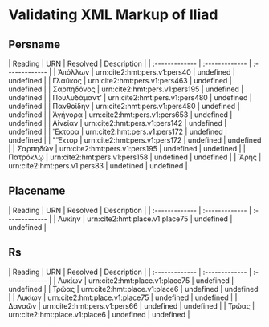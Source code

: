 # Validating XML Markup of Iliad


## Persname 

| Reading | URN | Resolved | Description |
| :------------- | :------------- | :------------- |
| Ἀπόλλων | urn:cite2:hmt:pers.v1:pers40 | undefined | undefined | 
| Γλαῦκος | urn:cite2:hmt:pers.v1:pers463 | undefined | undefined | 
| Σαρπηδόνος | urn:cite2:hmt:pers.v1:pers195 | undefined | undefined | 
| Πουλυδάμαντ’ | urn:cite2:hmt:pers.v1:pers480 | undefined | undefined | 
| Πανθοίδην | urn:cite2:hmt:pers.v1:pers480 | undefined | undefined | 
| Ἀγήνορα | urn:cite2:hmt:pers.v1:pers653 | undefined | undefined | 
| Αἰνείαν | urn:cite2:hmt:pers.v1:pers142 | undefined | undefined | 
| Ἕκτορα | urn:cite2:hmt:pers.v1:pers172 | undefined | undefined | 
| "Ἕκτορ | urn:cite2:hmt:pers.v1:pers172 | undefined | undefined | 
| Σαρπηδὼν | urn:cite2:hmt:pers.v1:pers195 | undefined | undefined | 
| Πατρόκλῳ | urn:cite2:hmt:pers.v1:pers158 | undefined | undefined | 
| Ἄρης | urn:cite2:hmt:pers.v1:pers83 | undefined | undefined | 

## Placename 

| Reading | URN | Resolved | Description |
| :------------- | :------------- | :------------- |
| Λυκίην | urn:cite2:hmt:place.v1:place75 | undefined | undefined | 

## Rs 

| Reading | URN | Resolved | Description |
| :------------- | :------------- | :------------- |
| Λυκίων | urn:cite2:hmt:place.v1:place75 | undefined | undefined | 
| Τρῶας | urn:cite2:hmt:place.v1:place6 | undefined | undefined | 
| Λυκίων | urn:cite2:hmt:place.v1:place75 | undefined | undefined | 
| Δαναῶν | urn:cite2:hmt:pers.v1:pers66 | undefined | undefined | 
| Τρῶας | urn:cite2:hmt:place.v1:place6 | undefined | undefined | 
